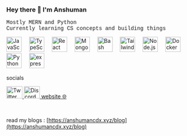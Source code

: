 ### Hey there 👋 I'm Anshuman

<pre style="font-family: 'Courier New', monospace;">
Mostly MERN and Python 
Currently learning CS concepts and building things </pre>

<div align="left">
  <img src="https://cdn.jsdelivr.net/gh/devicons/devicon/icons/javascript/javascript-original.svg" height="40" alt="JavaScript logo" />
  <img width="12" />
  <img src="https://cdn.jsdelivr.net/gh/devicons/devicon/icons/typescript/typescript-original.svg" height="40" alt="TypeScript logo" />
  <img width="12" />
  <img src="https://cdn.jsdelivr.net/gh/devicons/devicon/icons/react/react-original.svg" height="40" alt="React logo" />
  <img width="12" />
  <img src="https://cdn.jsdelivr.net/gh/devicons/devicon/icons/mongodb/mongodb-original.svg" height="40" alt="MongoDB logo" />
  <img width="12" />
  <img src="https://cdn.jsdelivr.net/gh/devicons/devicon/icons/bash/bash-original.svg" height="40" alt="Bash logo" />
  <img width="12" />
  <img src="https://cdn.jsdelivr.net/gh/devicons/devicon/icons/tailwindcss/tailwindcss-original-wordmark.svg" height="40" alt="Tailwind CSS logo" />
  <img width="12" />
  <img src="https://cdn.jsdelivr.net/gh/devicons/devicon/icons/nodejs/nodejs-original.svg" height="40" alt="Node.js logo" />
  <img width="12" />
  <img src="https://cdn.jsdelivr.net/gh/devicons/devicon/icons/docker/docker-original.svg" height="40" alt="Docker logo" />
  <img width="12" />
  <img src="https://cdn.jsdelivr.net/gh/devicons/devicon/icons/python/python-original.svg" height="40" alt="Python logo" />
  
  <img width="12" />
  <img src="https://cdn.jsdelivr.net/gh/devicons/devicon/icons/express/express-original.svg" height="40" alt="express logo" />
</div>


socials

<div align="left">  <a href="https://x.com/anshumancdx" target="_blank"> <img src="https://raw.githubusercontent.com/maurodesouza/profile-readme-generator/master/src/assets/icons/social/twitter/default.svg" width="42" height="32" alt="Twitter logo" /> </a> <a href="https://discord.com/users/thelazymonkee" target="_blank"> <img src="https://raw.githubusercontent.com/maurodesouza/profile-readme-generator/master/src/assets/icons/social/discord/default.svg" width="42" height="32" alt="Discord logo" /> </a> <a href="https://anshumancdx.xyz" target="_blank">  <a href="anshumancdx.xyz" target="_blank"> website 🌐 </a></div>





###
<img height="8" />



read my blogs : [https://anshumancdx.xyz/blog](https://anshumancdx.xyz/blog)
